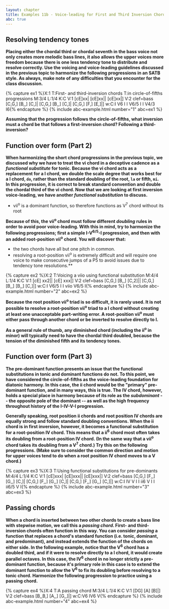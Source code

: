 ```yaml
---
layout: chapter
title: Examples 11b - Voice-leading for First and Third Inversion Chords
abc: true
---
```


## Resolving tendency tones

**Placing either the chordal third or chordal seventh in the bass voice not only creates more melodic bass lines, it also allows the upper voices more freedom because there is one less tendency tone to distribute and resolve correctly. Use the voicing and voice-leading guidelines discussed in the previous topic to harmonize the following progressions in an SATB style. As always, make note of any difficulties that you encounter for the class discussion.**

{% capture ex1 %}X:1
T:First- and third-inversion chords
T:in circle-of-fifths progressions
M:3/4
L:1/4
K:C
V:1
[cE]xx| [cE]xx|| [cE]xx|]
V:2 clef=bass
[C,G,] [B,,] [C,]| [C,G,] [B,,] [C,]| [C,G,] [F,] [E,]|]
w:C:I V6 I I V6/5 I I V4/3 I6{% endcapture %}
{% include abc-example.html number="1" abc=ex1 %}

**Assuming that the progression follows the circle-of-fifths, what inversion must a chord be that follows a first-inversion chord? Following a third-inversion?**

## Function over form (Part 2)

**When harmonizing the short chord progressions in the previous topic, we discussed why we have to treat the vi chord in a deceptive cadence as a *functional substitute* for tonic. Because the vi chord acts as a replacement for a I chord, we double the scale degree that works best for a I chord, `do`, rather than the standard doubling of the root, `la` or fifth, `mi`. In this progression, it is correct to break standard convention and double the chordal third of the vi chord. Now that we are looking at first inversion voice-leading, we have another *functional substitution* to discuss.**
- vii<sup>o</sup> is a dominant function, so therefore functions as V<sup>7</sup> chord without its root

**Because of this, the vii<sup>o</sup> chord must follow different *doubling* rules in order to avoid poor voice-leading. With this in mind, try to harmonize the following progressions; first a simple I-V<sup>6/5</sup>-I progression, and then with an added root-position vii<sup>o</sup> chord. You will discover that:**
- the two chords have all but one pitch in common.
- resolving a root-position vii<sup>o</sup> is extremely difficult and will require one voice to make consecutive jumps of a P5 to avoid issues due to tendency tone resolutions.**

{% capture ex2 %}X:2
T:Voicing a viio using functional substitution
M:4/4
L:1/4
K:C
V:1
[cE] xx2|| [cE] xxx|]
V:2 clef=bass
[C,G,] [B,,] [C,2]|| [C,G,] [B,,] [B,,] [C,]|]
w:C:I V6/5 I I viio V6/5 I{% endcapture %}
{% include abc-example.html number="2" abc=ex2 %}

**Because the root position vii<sup>o</sup> triad is so difficult, it is rarely used. It is not possible to resolve a root-position vii<sup>o</sup> triad to a I chord without creating at least one unacceptable part-writing error. A root-position vii<sup>o</sup> must either pass through another chord or be inverted to resolve directly to I.**

**As a general rule of thumb, any diminished chord (including the ii<sup>o</sup> in minor) will typically need to have the chordal third doubled, because the tension of the diminished fifth and its tendency tones.**

## Function over form (Part 3)

**The pre-dominant function presents an issue that the functional substitutions in tonic and dominant functions do not. To this point, we have considered the circle-of-fifths as the voice-leading foundation for diatonic harmony. In this case, the ii chord would be the "primary" pre-dominant function, and in many ways, this is true. The IV chord, however, holds a special place in harmony because of its role as the *subdominant* -- the opposite pole of the dominant -- as well as the high frequency throughout history of the I-IV-V-I progression.**

**Generally speaking, root position ii chords and root position IV chords are equally strong and follow standard doubling conventions. When the ii chord is in first inversion, however, it becomes a functional substitution for a root-position IV chord. This means that a ii<sup>6</sup> chord most often takes its doubling from a root-position IV chord. (In the same way that a vii<sup>o</sup> chord takes its doubling from a V<sup>7</sup> chord.) Try this on the following progressions. (Make sure to consider the common direction and motion for upper voices tend to do when a root position IV chord moves to a V chord.)**

{% capture ex3 %}X:3
T:Using functional substitutions for pre-dominants
M:4/4
L:1/4
K:C
V:1
[cE]xxx| [cE]xxx|| [cE]xxx|]
V:2 clef=bass
[C,G,] [F,,] [G,,] [C,]| [C,G,] [F,,] [G,,] [C,]| [C,G,] [F,,] [G,,] [C,]|]
w:C:I IV V I I ii6 V I I ii6/5 V I{% endcapture %}
{% include abc-example.html number="3" abc=ex3 %}

## Passing chords

**When a chord is inserted between two other chords to create a bass line with stepwise motion, we call this a *passing chord*. First- and third-inversion chords often function in this way. You can consider *passing* a function that replaces a chord's standard function (i.e. tonic, dominant, and predominant), and instead extends the function of the chords on either side. In the following example, notice that the V<sup>6</sup> chord has a doubled third, and if it were to resolve directly to a I chord, it would create parallel octaves. In this case, the IV<sup>6</sup> chord in no longer strictly a pre-dominant function, because it's primary role in this case is to extend the dominant function to allow the V<sup>6</sup> to fix its doubling before resolving to a tonic chord. Harmonize the following progression to practice using a passing chord.**

{% capture ex4 %}X:4
T:A passing chord
M:3/4
L:1/4
K:C
V:1
[DG] [A] [B]|]
V:2 clef=bass
[B,,B,] [A,,] [G,,]|]
w:C:V6 IV6 V{% endcapture %}
{% include abc-example.html number="4" abc=ex4 %}